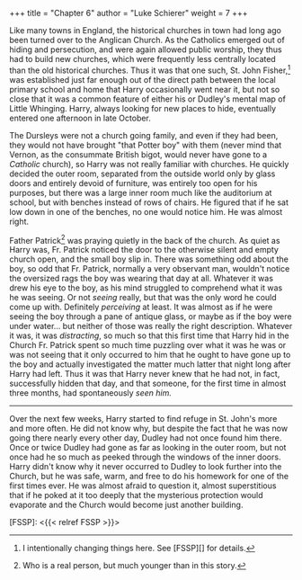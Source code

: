 +++
title = "Chapter 6"
author = "Luke Schierer"
weight = 7
+++

Like many towns in England, the historical churches in town had long ago been
turned over to the Anglican Church.  As the Catholics emerged out of hiding and
persecution, and were again allowed public worship, they thus had to build new
churches, which were frequently less centrally located than the old historical
churches.  Thus it was that one such, St. John Fisher,[^220818-1] was
established just far enough out of the direct path between the local primary
school and home that Harry occasionally went near it, but not so close that it
was a common feature of either his or Dudley's mental map of Little Whinging.
Harry, always looking for new places to hide, eventually entered one afternoon
in late October.  

The Dursleys were not a church going family, and even if they had been, they
would not have brought "that Potter boy" with them (never mind that Vernon, as
the consummate British bigot, would never have gone to a *Catholic* church), so
Harry was not really familiar with churches.  He quickly decided the outer
room, separated from the outside world only by glass doors and entirely devoid
of furniture, was entirely too open for his purposes, but there was a large
inner room much like the auditorium at school, but with benches instead of rows
of chairs.  He figured that if he sat low down in one of the benches, no one
would notice him.  He was almost right.

Father Patrick[^220818-2] was praying quietly in the back of the church.  As
quiet as Harry was, Fr. Patrick noticed the door to the otherwise silent and
empty church open, and the small boy slip in.  There was something odd about the
boy, so odd that Fr. Patrick, normally a very observant man, wouldn't notice the
oversized rags the boy was wearing that day at all.  Whatever it was drew his
eye to the boy, as his mind struggled to comprehend what it was he was seeing.
Or not *seeing* really, but that was the only word he could come up with.
Definitely *perceiving* at least.  It was almost as if he were seeing the boy
through a pane of antique glass, or maybe as if the boy were under water… but
neither of those was really the right description.  Whatever it was, it was
*distracting*, so much so that this first time that Harry hid in the Church Fr.
Patrick spent so much time puzzling over what it was he was or was not seeing
that it only occurred to him that he ought to have gone up to the boy and
actually investigated the matter much latter that night long after Harry had
left. Thus it was that Harry never knew that he had not, in fact, successfully
hidden that day, and that someone, for the first time in almost three months,
had spontaneously *seen him.*  

---

Over the next few weeks, Harry started to find refuge in St. John's more and
more often.  He did not know why, but despite the fact that he was now going
there nearly every other day, Dudley had not once found him there.  Once or
twice Dudley had gone as far as looking in the outer room, but not once had he
so much as peeked through the windows of the inner doors.  Harry didn't know
why it never occurred to Dudley to look further into the Church, but he was
safe, warm, and free to do his homework for one of the first times ever.  He
was almost afraid to question it, almost superstitious that if he poked at it
too deeply that the mysterious protection would evaporate and the Church would
become just another building.


[^220818-1]: I intentionally changing things here.  See [FSSP][] for details.

[FSSP]: <{{< relref FSSP >}}>

[^220818-2]: Who is a real person, but much younger than in this story. 
